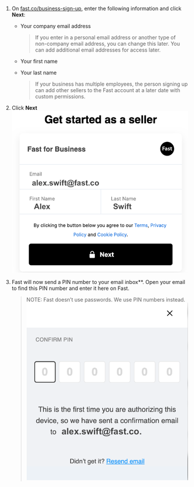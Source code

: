 1.  On [fast.co/business-sign-up](https://www.fast.co/business-sign-up), enter the following information and click **Next**:
    - Your company email address
      > If you enter in a personal email address or another type of non-company email address, you can change this later.
      > You can add additional email addresses for access later.

    - Your first name
    - Your last name
      > If your business has multiple employees, the person signing up can add other sellers to the Fast account at a later date with custom permissions.

2.  Click **Next**
    ![Get Started As A Seller box](images/get-started-as-a-seller.png)

3.  Fast will now send a PIN number to your email inbox**. Open your email to find this PIN number and enter it here on Fast.
    > NOTE: Fast doesn’t use passwords. We use PIN numbers instead.
    > ![Fast Pin Pop Up](images/validate-pin.png)
